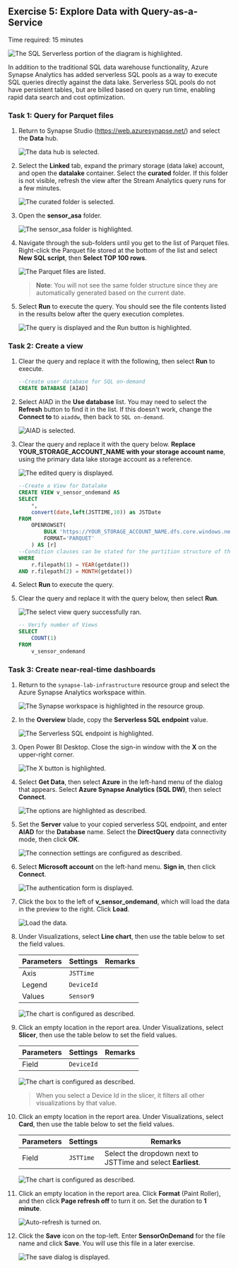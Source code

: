 ## Exercise 5: Explore Data with Query-as-a-Service

Time required: 15 minutes

![The SQL Serverless portion of the diagram is highlighted.](media/diagram-sql-serverless.png "SQL Serverless")

In addition to the traditional SQL data warehouse functionality, Azure Synapse Analytics has added serverless SQL pools as a way to execute SQL queries directly against the data lake. Serverless SQL pools do not have persistent tables, but are billed based on query run time, enabling rapid data search and cost optimization.

### Task 1: Query for Parquet files

1. Return to Synapse Studio (<https://web.azuresynapse.net/>) and select the **Data** hub.

    ![The data hub is selected.](media/data-hub.png "Data hub")

2. Select the **Linked** tab, expand the primary storage (data lake) account, and open the **datalake** container. Select the **curated** folder. If this folder is not visible, refresh the view after the Stream Analytics query runs for a few minutes.

    ![The curated folder is selected.](media/curated-folder.png "Curated folder")

3. Open the **sensor_asa** folder.

    ![The sensor_asa folder is highlighted.](media/sensor-asa-folder.png "sensor_asa folder")

4. Navigate through the sub-folders until you get to the list of Parquet files. Right-click the Parquet file stored at the bottom of the list and select **New SQL script**, then **Select TOP 100 rows**.

    ![The Parquet files are listed.](media/parquet-file.png "Select top 100 rows")

    > **Note**: You will not see the same folder structure since they are automatically generated based on the current date.

5. Select **Run** to execute the query. You should see the file contents listed in the results below after the query execution completes.

    ![The query is displayed and the Run button is highlighted.](media/query-parquet.png "Query")

### Task 2: Create a view

1. Clear the query and replace it with the following, then select **Run** to execute.

    ```sql
    --Create user database for SQL on-demand
    CREATE DATABASE [AIAD]
    ```

2. Select AIAD in the **Use database** list. You may need to select the **Refresh** button to find it in the list. If this doesn't work, change the **Connect to** to `aiaddw`, then back to `SQL on-demand`.

    ![AIAD is selected.](media/query-select-database.png "Use database")

3. Clear the query and replace it with the query below. **Replace YOUR_STORAGE_ACCOUNT_NAME with your storage account name**, using the primary data lake storage account as a reference.

    ![The edited query is displayed.](media/query-create-view.png "Query")

    ```sql
    --Create a View for Datalake
    CREATE VIEW v_sensor_ondemand AS
    SELECT
        *,
        convert(date,left(JSTTIME,10)) as JSTDate
    FROM
        OPENROWSET(
            BULK 'https://YOUR_STORAGE_ACCOUNT_NAME.dfs.core.windows.net/datalake/curated/sensor_asa/*/*/*/*.parquet',
            FORMAT='PARQUET'
        ) AS [r]
    --Condition clauses can be stated for the partition structure of the folder
    WHERE 
        r.filepath(1) = YEAR(getdate())
    AND r.filepath(2) = MONTH(getdate())
    ```

4. Select **Run** to execute the query.

5. Clear the query and replace it with the query below, then select **Run**.

    ![The select view query successfully ran.](media/query-select-view.png "Query")

    ```sql
    -- Verify number of Views
    SELECT
        COUNT(1)
    FROM
        v_sensor_ondemand
    ```

### Task 3: Create near-real-time dashboards

1. Return to the `synapse-lab-infrastructure` resource group and select the Azure Synapse Analytics workspace within.

    ![The Synapse workspace is highlighted in the resource group.](media/resource-group-synapse-workspace.png "Resource group")

2. In the **Overview** blade, copy the **Serverless SQL endpoint** value.

    ![The Serverless SQL endpoint is highlighted.](media/synapse-workspace-sql-od-endpoint.png "Synapse Workspace")

3. Open Power BI Desktop. Close the sign-in window with the **X** on the upper-right corner.

    ![The X button is highlighted.](media/pbi-home.png "Power BI Desktop")

4. Select **Get Data**, then select **Azure** in the left-hand menu of the dialog that appears. Select **Azure Synapse Analytics (SQL DW)**, then select **Connect**.

    ![The options are highlighted as described.](media/pbi-get-data.png "Get Data")

5. Set the **Server** value to your copied serverless SQL endpoint, and enter **AIAD** for the **Database** name. Select the **DirectQuery** data connectivity mode, then click **OK**.

    ![The connection settings are configured as described.](media/pbi-connection-od.png "SQL Server database")

6. Select **Microsoft account** on the left-hand menu. **Sign in**, then click **Connect**.

    ![The authentication form is displayed.](media/pbi-auth-od.png "Authentication")

7. Click the box to the left of **v_sensor_ondemand**, which will load the data in the preview to the right. Click **Load**.

    ![Load the data.](media/pbi-load-od.png "Load")

8. Under Visualizations, select **Line chart**, then use the table below to set the field values.

    | Parameters | Settings | Remarks |
    | --- | --- | --- |
    | Axis | `JSTTime` | |
    | Legend | `DeviceId` | |
    | Values | `Sensor9` | |

    ![The chart is configured as described.](media/pbi-line-chart.png "Line chart")

9. Click an empty location in the report area. Under Visualizations, select **Slicer**, then use the table below to set the field values.

    | Parameters | Settings | Remarks |
    | --- | --- | --- |
    | Field | `DeviceId` | |

    ![The chart is configured as described.](media/pbi-slicer.png "Slicer")

    > When you select a Device Id in the slicer, it filters all other visualizations by that value.

10. Click an empty location in the report area. Under Visualizations, select **Card**, then use the table below to set the field values.

    | Parameters | Settings | Remarks |
    | --- | --- | --- |
    | Field | `JSTTime` | Select the dropdown next to JSTTime and select **Earliest**. |

    ![The chart is configured as described.](media/pbi-card.png "Card")

11. Click an empty location in the report area. Click **Format** (Paint Roller), and then click **Page refresh off** to turn it on. Set the duration to **1 minute**.

    ![Auto-refresh is turned on.](media/pbi-refresh.png "Refresh")

12. Click the **Save** icon on the top-left. Enter **SensorOnDemand** for the file name and click **Save**. You will use this file in a later exercise.

    ![The save dialog is displayed.](media/pbi-save-od.png "Save")
